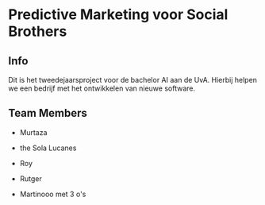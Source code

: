 # Predictive Marketing voor Social Brothers

## Info
Dit is het tweedejaarsproject voor de bachelor AI aan de UvA. 
Hierbij helpen we een bedrijf met het ontwikkelen van nieuwe software.

## Team Members
- Murtaza

- the Sola Lucanes

- Roy

- Rutger

- Martinooo met 3 o's
